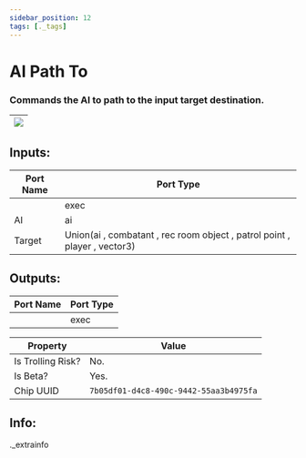 ```yaml
---
sidebar_position: 12
tags: [._tags]
---
```


# AI Path To


### Commands the AI to path to the input target destination.

| ![](https://images-ext-2.discordapp.net/external/MPmIaQzlEPmgGWlgi-WxBBXt0Bjv_zWPkg1y1f_sy3s/https/www.recroomcircuits.com/image/circuit/absolute-value?width=206&height=108) |
|-----|

## Inputs:
| Port Name | Port Type |
|-----------|-----------|
|  | exec |
| AI | ai |
| Target | Union(ai , combatant , rec room object , patrol point , player , vector3) |

## Outputs:
| Port Name | Port Type |
|-----------|-----------|
|  | exec | 

| Property  | Value |
|-------------------|-----------|
| Is Trolling Risk? | No. |
| Is Beta? | Yes. |
| Chip UUID | `7b05df01-d4c8-490c-9442-55aa3b4975fa` |

## Info:
._extrainfo